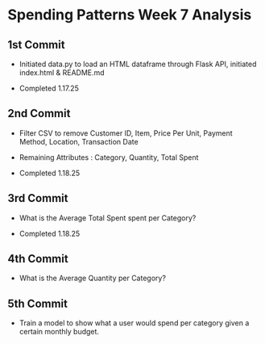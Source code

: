 # Spending Patterns Week 7 Analysis

## 1st Commit

- Initiated data.py to load an HTML dataframe through Flask API, initiated index.html & README.md

- Completed 1.17.25

## 2nd Commit

- Filter CSV to remove Customer ID, Item, Price Per Unit, Payment Method, Location, Transaction Date

- Remaining Attributes : Category, Quantity, Total Spent

- Completed 1.18.25

## 3rd Commit

- What is the Average Total Spent spent per Category?

- Completed 1.18.25

## 4th Commit

- What is the Average Quantity per Category?

## 5th Commit

- Train a model to show what a user would spend per category given a certain monthly budget.